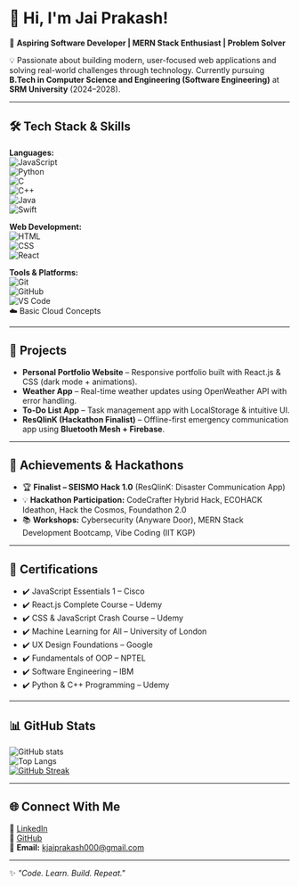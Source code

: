 # 🌟 Hi, I'm Jai Prakash!  

🚀 **Aspiring Software Developer | MERN Stack Enthusiast | Problem Solver**  

💡 Passionate about building modern, user-focused web applications and solving real-world challenges through technology. Currently pursuing **B.Tech in Computer Science and Engineering (Software Engineering)** at **SRM University** (2024–2028).  

---

## 🛠️ Tech Stack & Skills  

**Languages:**  
![JavaScript](https://img.shields.io/badge/JavaScript-F7DF1E?logo=javascript&logoColor=black)  
![Python](https://img.shields.io/badge/Python-3776AB?logo=python&logoColor=white)  
![C](https://img.shields.io/badge/C-00599C?logo=c&logoColor=white)  
![C++](https://img.shields.io/badge/C++-00599C?logo=cplusplus&logoColor=white)  
![Java](https://img.shields.io/badge/Java-ED8B00?logo=openjdk&logoColor=white)  
![Swift](https://img.shields.io/badge/Swift-FA7343?logo=swift&logoColor=white)  

**Web Development:**  
![HTML](https://img.shields.io/badge/HTML5-E34F26?logo=html5&logoColor=white)  
![CSS](https://img.shields.io/badge/CSS3-1572B6?logo=css3&logoColor=white)  
![React](https://img.shields.io/badge/React-20232A?logo=react&logoColor=61DAFB)  

**Tools & Platforms:**  
![Git](https://img.shields.io/badge/Git-F05032?logo=git&logoColor=white)  
![GitHub](https://img.shields.io/badge/GitHub-181717?logo=github&logoColor=white)  
![VS Code](https://img.shields.io/badge/VS%20Code-007ACC?logo=visualstudiocode&logoColor=white)  
☁️ Basic Cloud Concepts  

---

## 🚀 Projects  

- **Personal Portfolio Website** – Responsive portfolio built with React.js & CSS (dark mode + animations).  
- **Weather App** – Real-time weather updates using OpenWeather API with error handling.  
- **To-Do List App** – Task management app with LocalStorage & intuitive UI.  
- **ResQlinK (Hackathon Finalist)** – Offline-first emergency communication app using **Bluetooth Mesh + Firebase**.  

---

## 🎯 Achievements & Hackathons  

- 🏆 **Finalist – SEISMO Hack 1.0** (ResQlinK: Disaster Communication App)  
- 💡 **Hackathon Participation:** CodeCrafter Hybrid Hack, ECOHACK Ideathon, Hack the Cosmos, Foundathon 2.0  
- 📚 **Workshops:** Cybersecurity (Anyware Door), MERN Stack Development Bootcamp, Vibe Coding (IIT KGP)  

---

## 📜 Certifications  

- ✔️ JavaScript Essentials 1 – Cisco  
- ✔️ React.js Complete Course – Udemy  
- ✔️ CSS & JavaScript Crash Course – Udemy  
- ✔️ Machine Learning for All – University of London  
- ✔️ UX Design Foundations – Google  
- ✔️ Fundamentals of OOP – NPTEL  
- ✔️ Software Engineering – IBM  
- ✔️ Python & C++ Programming – Udemy  

---

## 📊 GitHub Stats  

![GitHub stats](https://github-readme-stats.vercel.app/api?username=jaiprakash-k&show_icons=true&theme=radical)  
![Top Langs](https://github-readme-stats.vercel.app/api/top-langs/?username=jaiprakash-k&layout=compact&theme=radical)  
[![GitHub Streak](https://streak-stats.demolab.com?user=jaiprakash-k&theme=radical)](https://git.io/streak-stats)  

---

## 🌐 Connect With Me  

📌 [LinkedIn](https://www.linkedin.com/in/jai-prakash-k-103286355/)  
📌 [GitHub](https://github.com/jaiprakash-k)  
📩 **Email:** kjaiprakash000@gmail.com  

---

✨ *"Code. Learn. Build. Repeat."*  
